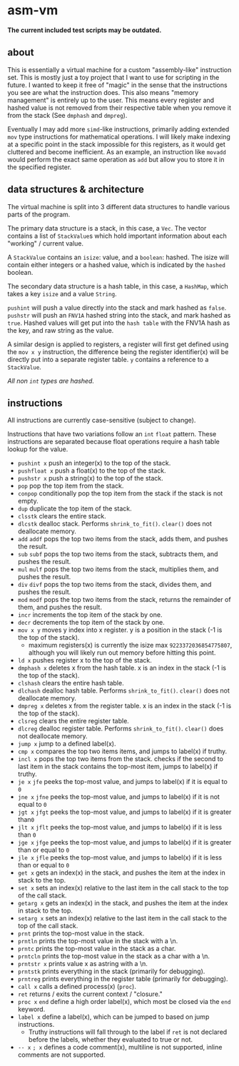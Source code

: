 # asm-vm

**The current included test scripts may be outdated.**

## about

This is essentially a virtual machine for a custom "assembly-like" instruction set. This is mostly just a toy project that I want to use for scripting in the future. I wanted to keep it free of "magic" in the sense that the instructions you see are what the instruction does. This also means "memory management" is entirely up to the user. This means every register and hashed value is not removed from their respective table when you remove it from the stack (See `dmphash` and `dmpreg`). 

Eventually I may add more `simd`-like instructions, primarily adding extended `mov` type instructions for mathematical operations. I will likely make indexing at a specific point in the stack impossible for this registers, as it would get cluttered and become inefficient. As an example, an instruction like `movadd` would perform the exact same operation as `add` but allow you to store it in the specified register.  

## data structures & architecture
The virtual machine is split into 3 different data structures to handle various parts of the program.

The primary data structure is a stack, in this case, a `Vec`. The vector contains a list of `StackValue`s which hold important information about each "working" / current value.

A `StackValue` contains an `isize`: value, and a `boolean`: hashed. The isize will contain either integers or a hashed value, which is indicated by the `hashed` boolean.

The secondary data structure is a hash table, in this case, a `HashMap`, which takes a key `isize` and a value `String`. 

`pushint` will push a value directly into the stack and mark hashed as `false`. `pushstr` will push an `FNV1A` hashed string into the stack, and mark hashed as `true`. Hashed values will get put into the `hash table` with the FNV1A hash as the key, and raw string as the value. 

A similar design is applied to registers, a register will first get defined using the `mov x y` instruction, the difference being the register identifier(x) will be directly put into a separate register table. `y` contains a reference to a `StackValue`.

*All non `int` types are hashed.*

## instructions
All instructions are currently case-sensitive (subject to change).

Instructions that have two variations follow an `int` `float` pattern. These instructions are separated because float operations require a hash table lookup for the value.

- `pushint x` push an integer(x) to the top of the stack.
- `pushfloat x` push a float(x) to the top of the stack.
- `pushstr x` push a string(x) to the top of the stack.
- `pop` pop the top item from the stack.
- `conpop` conditionally pop the top item from the stack if the stack is not empty.
- `dup` duplicate the top item of the stack.
- `clsstk` clears the entire stack.
- `dlcstk` dealloc stack. Performs `shrink_to_fit()`. `clear()` does not deallocate memory.
- `add` `addf` pops the top two items from the stack, adds them, and pushes the result.
- `sub` `subf` pops the top two items from the stack, subtracts them, and pushes the result.
- `mul` `mulf` pops the top two items from the stack, multiplies them, and pushes the result.
- `div` `divf` pops the top two items from the stack, divides them, and pushes the result.
- `mod` `modf` pops the top two items from the stack, returns the remainder of them, and pushes the result.
- `incr` increments the top item of the stack by one.
- `decr` decrements the top item of the stack by one.
- `mov x y` moves y index into x register. y is a position in the stack (-1 is the top of the stack).
    - maximum registers(x) is currently the isize max `9223372036854775807`, although you will likely run out memory before hitting this point. 
- `ld x` pushes register x to the top of the stack.
- `dmphash x` deletes x from the hash table. x is an index in the stack (-1 is the top of the stack).
- `clshash` clears the entire hash table.
- `dlchash` dealloc hash table. Performs `shrink_to_fit()`. `clear()` does not deallocate memory.
- `dmpreg x` deletes x from the register table. x is an index in the stack (-1 is the top of the stack).
- `clsreg` clears the entire register table.
- `dlcreg` dealloc register table. Performs `shrink_to_fit()`. `clear()` does not deallocate memory.
- `jump x` jump to a defined label(x).
- `cmp x` compares the top two items items, and jumps to label(x) if truthy.
- `incl x` pops the top two items from the stack. checks if the second to last item in the stack contains the top-most item, jumps to label(x) if truthy.
- `je x` `jfe` peeks the top-most value, and jumps to label(x) if it is equal to `0`
- `jne x` `jfne` peeks the top-most value, and jumps to label(x) if it is not equal to `0`
- `jgt x` `jfgt` peeks the top-most value, and jumps to label(x) if it is greater than`0`
- `jlt x` `jflt` peeks the top-most value, and jumps to label(x) if it is less than `0`
- `jge x` `jfge` peeks the top-most value, and jumps to label(x) if it is greater than or equal to `0`
- `jle x` `jfle` peeks the top-most value, and jumps to label(x) if it is less than or equal to `0`
- `get x` gets an index(x) in the stack, and pushes the item at the index in stack to the top.
- `set x` sets an index(x) relative to the last item in the call stack to the top of the call stack.
- `getarg x` gets an index(x) in the stack, and pushes the item at the index in stack to the top.
- `setarg x` sets an index(x) relative to the last item in the call stack to the top of the call stack.
- `prnt` prints the top-most value in the stack.
- `prntln` prints the top-most value in the stack with a \n.
- `prntc` prints the top-most value in the stack as a char.
- `prntcln` prints the top-most value in the stack as a char with a \n.
- `prntstr x` prints value x as astring with a \n.
- `prntstk` prints everything in the stack (primarily for debugging).
- `prntreg` prints everything in the register table (primarily for debugging).
- `call x` calls a defined process(x) (`proc`).
- `ret` returns / exits the current context / "closure."
- `proc x` `end` define a high order label(x), which most be closed via the `end` keyword.
- `label x` define a label(x), which can be jumped to based on jump instructions.
    - Truthy instructions will fall through to the label if `ret` is not declared before the labels, whether they evaluated to true or not.
- `-- x` `; x` defines a code comment(x), multiline is not supported, inline comments are not supported.